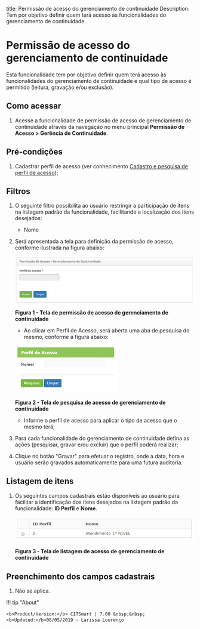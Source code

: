 title:  Permissão de acesso do gerenciamento de continuidade
Description: Tem por objetivo definir quem terá acesso às funcionalidades do gerenciamento de continuidade. 
# Permissão de acesso do gerenciamento de continuidade

Esta funcionalidade tem por objetivo definir quem terá acesso às funcionalidades do gerenciamento de continuidade e qual tipo de 
acesso é permitido (leitura, gravação e/ou exclusão).

Como acessar
---------------

1. Acesse a funcionalidade de permissão de acesso de gerenciamento de continuidade através da navegação no menu principal 
**Permissão de Acesso > Gerência de Continuidade**.

Pré-condições
---------------

1. Cadastrar perfil de acesso (ver conhecimento [Cadastro e pesquisa de perfil de acesso][1]);

Filtros
---------

1. O seguinte filtro possibilita ao usuário restringir a participação de itens na listagem padrão da funcionalidade, facilitando a 
localização dos itens desejados:

    - Nome
    
2. Será apresentada a tela para definição da permissão de acesso, conforme ilustrada na figura abaixo:

    ![Permissão](images/acess-cont.img1.jpg)
    
    **Figura 1 - Tela de permissão de acesso de gerenciamento de continuidade**
    
    - Ao clicar em Perfil de Acesso, será aberta uma aba de pesquisa do mesmo, conforme a figura abaixo:
    
    ![Pesquisa](images/acess-cont.img2.jpg)
    
    **Figura 2 - Tela de pesquisa de acesso de gerenciamento de continuidade**
    
    - Informe o perfil de acesso para aplicar o tipo de acesso que o mesmo terá;
    
3. Para cada funcionalidade do gerenciamento de continuidade defina as ações (pesquisar, gravar e/ou excluir) que o perfil poderá 
realizar;

4. Clique no botão "Gravar" para efetuar o registro, onde a data, hora e usuário serão gravados automaticamente para uma futura
auditoria.

Listagem de itens
--------------------

1. Os seguintes campos cadastrais estão disponíveis ao usuário para facilitar a identificação dos itens desejados na listagem
padrão da funcionalidade: **ID Perfil** e **Nome**.

    ![Listagem](images/acess-cont.img3.jpg)
    
    **Figura 3 - Tela de listagem de acesso de gerenciamento de continuidade**
    
Preenchimento dos campos cadastrais
------------------------------------

1. Não se aplica.

!!! tip "About"

    <b>Product/Version:</b> CITSmart | 7.00 &nbsp;&nbsp;
    <b>Updated:</b>08/05/2019 - Larissa Lourenço

[1]:/pt-br/citsmart-platform-7/initial-settings/access-settings/profile/user-profile.html
